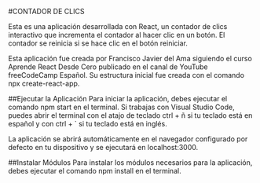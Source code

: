 #CONTADOR DE CLICS

Esta es una aplicación desarrollada con React, un contador de clics interactivo que incrementa el contador al hacer clic en un botón. 
El contador se reinicia si se hace clic en el botón reiniciar.

Esta aplicación fue creada por Francisco Javier del Ama siguiendo el curso Aprende React Desde Cero publicado en el canal de YouTube freeCodeCamp Español. 
Su estructura inicial fue creada con el comando npx create-react-app.

##Ejecutar la Aplicación
Para iniciar la aplicación, debes ejecutar el comando npm start en el terminal.
Si trabajas con Visual Studio Code, puedes abrir el terminal con el atajo de teclado ctrl + ñ si tu teclado está en español y con ctrl + `  si tu teclado está en inglés.

La aplicación se abrirá automáticamente en el navegador configurado por defecto en tu dispositivo y se ejecutará en localhost:3000.

##Instalar Módulos
Para instalar los módulos necesarios para la aplicación, debes ejecutar el comando npm install en el terminal.

